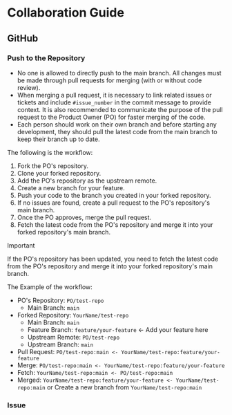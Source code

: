 # Collaboration Guide

## GitHub

### Push to the Repository

- No one is allowed to directly push to the main branch. All changes must be made through pull requests for merging (with or without code review).
- When merging a pull request, it is necessary to link related issues or tickets and include `#issue_number` in the commit message to provide context. It is also recommended to communicate the purpose of the pull request to the Product Owner (PO) for faster merging of the code.
- Each person should work on their own branch and before starting any development, they should pull the latest code from the main branch to keep their branch up to date.

The following is the workflow:

1. Fork the PO's repository.
2. Clone your forked repository.
3. Add the PO's repository as the upstream remote.
4. Create a new branch for your feature.
5. Push your code to the branch you created in your forked repository.
6. If no issues are found, create a pull request to the PO's repository's main branch.
7. Once the PO approves, merge the pull request.
8. Fetch the latest code from the PO's repository and merge it into your forked repository's main branch.

> [!IMPORTANT]
> If the PO's repository has been updated, you need to fetch the latest code from the PO's repository and merge it into your forked repository's main branch.

The Example of the workflow:

- PO's Repository: `PO/test-repo`
  - Main Branch: `main`
- Forked Repository: `YourName/test-repo`
  - Main Branch: `main`
  - Feature Branch: `feature/your-feature` <- Add your feature here
  - Upstream Remote: `PO/test-repo`
  - Upstream Branch: `main`
- Pull Request: `PO/test-repo:main <- YourName/test-repo:feature/your-feature`
- Merge: `PO/test-repo:main <- YourName/test-repo:feature/your-feature`
- Fetch: `YourName/test-repo:main <- PO/test-repo:main`
- Merged: `YourName/test-repo:feature/your-feature <- YourName/test-repo:main` or Create a new branch from `YourName/test-repo:main`

### Issue